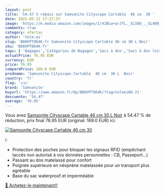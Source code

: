 ```yaml
---
layout: post
title: '54.47 % rabais sur Samsonite Cityscape Cartable  46 cm  30 '
date: 2021-05-12 17:27:37
image: 'https://m.media-amazon.com/images/I/41BLw+arJfL._SL500_._SL400_.jpg'
comments: true
category: ofertas
author: 'tole.es'
slug: 'B00VPT064K-fr Samsonite Cityscape Cartable 46 cm 30 L Noir'
sku: 'B00VPT064K-fr'
tags: [ 'Bagages','Catégories de Bagages','Sacs à dos','Sacs à dos loisir','Sacs à dos pour enfant','samsonite', ]
actualPrice: 76.95 EUR
currency: EUR
price: 76.95
comparePrice: 169.0 EUR
prodname: 'Samsonite Cityscape Cartable  46 cm  30 L  Noir'
country: 'fr'
flag: '🇫🇷'
brand: 'Samsonite'
buyurl: 'https://www.amazon.fr/dp/B00VPT064K/?tag=tolees0d-21'
descuento: '54.47'
average: '76.95'
---
```


Vous avez [Samsonite Cityscape Cartable  46 cm  30 L  Noir](https://www.amazon.fr/dp/B00VPT064K/?tag=tolees0d-21)  à  54.47 % de réduction, prix final  76.95 EUR (original: 169.0 EUR) ici:

[![Samsonite Cityscape Cartable  46 cm  30 ](https://m.media-amazon.com/images/I/41BLw+arJfL._SL500_._SL400_.jpg)](https://www.amazon.fr/dp/B00VPT064K/?tag=tolees0d-21)

ℹ️:

- Protection des poches pour bloquer les signaux RFID (empêchant laccès non autorisé à vos données personnelles : CB, Passeport…)
- Passant au dos matelassé pour confort
- Poignée supérieure en néoprène matelassée pour un transport plus agréable
- Base du sac waterproof et imperméable

[🛒 Achetez-le maintenant!!](https://www.amazon.fr/dp/B00VPT064K/?tag=tolees0d-21)
